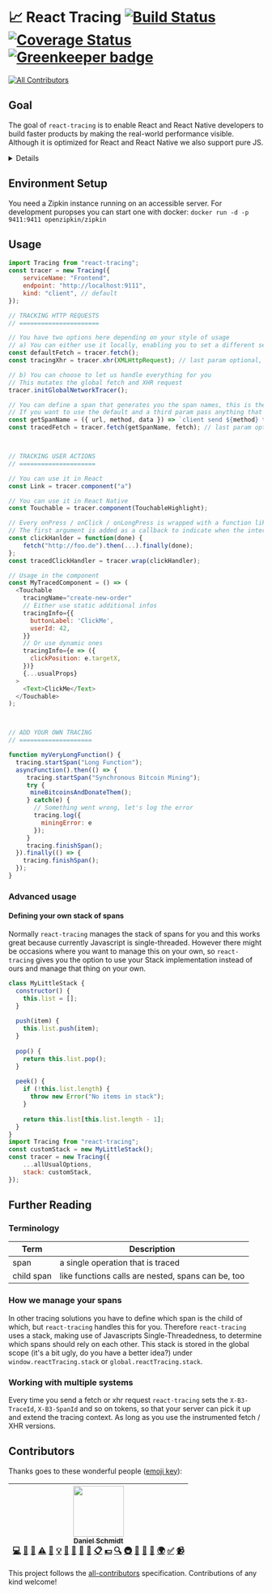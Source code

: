 # 📈 React Tracing [![Build Status](https://travis-ci.org/react-tracing/react-tracing.svg?branch=master)](https://travis-ci.org/react-tracing/react-tracing) [![Coverage Status](https://coveralls.io/repos/github/react-tracing/react-tracing/badge.svg?branch=master)](https://coveralls.io/github/react-tracing/react-tracing?branch=master) [![Greenkeeper badge](https://badges.greenkeeper.io/react-tracing/react-tracing.svg)](https://greenkeeper.io/)
[![All Contributors](https://img.shields.io/badge/all_contributors-1-orange.svg?style=flat-square)](#contributors)

## Goal

The goal of `react-tracing` is to enable React and React Native developers to build faster products by making the real-world performance visible. Although it is optimized for React and React Native we also support pure JS.
<details>
For this we want to use well-known tooling from the backend world and bring it to the frontend, so that engineering teams might gain a better understanding where a loading time improvement might help the most.<br><br>

Imagine having graphs like this showing real users using your (web-)app when you want to decide which performance issue to tackle next:
    <img src="http://zipkin.io/public/img/web-screenshot.png" />
</details>


## Environment Setup

You need a Zipkin instance running on an accessible server. 
For development puropses you can start one with docker: `docker run -d -p 9411:9411 openzipkin/zipkin`

## Usage


```javascript
import Tracing from "react-tracing";
const tracer = new Tracing({
    serviceName: "Frontend",
    endpoint: "http://localhost:9111",
    kind: "client", // default
});

// TRACKING HTTP REQUESTS
// ======================

// You have two options here depending on your style of usage
// a) You can either use it locally, enabling you to set a different service name per fetch 
const defaultFetch = tracer.fetch();
const tracingXhr = tracer.xhr(XMLHttpRequest); // last param optional, otherwise a global is taken

// b) You can choose to let us handle everything for you
// This mutates the global fetch and XHR request
tracer.initGlobalNetworkTracer();

// You can define a span that generates you the span names, this is the default one.
// If you want to use the default and a third param pass anything that is not a function as the second parameter.
const getSpanName = ({ url, method, data }) => `client send ${method} to ${url} with data ${JSON.stringify(data)}`;
const tracedFetch = tracer.fetch(getSpanName, fetch); // last param optional, otherwise a global is taken



// TRACKING USER ACTIONS
// =====================

// You can use it in React
const Link = tracer.component("a")

// You can use it in React Native
const Touchable = tracer.component(TouchableHighlight);

// Every onPress / onClick / onLongPress is wrapped with a function like this
// The first argument is added as a callback to indicate when the interaction is done
const clickHanlder = function(done) {
    fetch("http://foo.de").then(...).finally(done);
};
const tracedClickHandler = tracer.wrap(clickHandler);

// Usage in the component
const MyTracedComponent = () => (
  <Touchable 
    tracingName="create-new-order" 
    // Either use static additional infos
    tracingInfo={{
      buttonLabel: 'ClickMe',
      userId: 42,
    }}
    // Or use dynamic ones
    tracingInfo={e => ({
      clickPosition: e.targetX,
    })}
    {...usualProps} 
  >
    <Text>ClickMe</Text>
  </Touchable>
);



// ADD YOUR OWN TRACING
// ====================

function myVeryLongFunction() {
  tracing.startSpan("Long Function");
  asyncFunction().then(() => {
     tracing.startSpan("Synchronous Bitcoin Mining");
     try {
      mineBitcoinsAndDonateThem();
     } catch(e) {
       // Something went wrong, let's log the error
       tracing.log({
         miningError: e
       });
     }
     tracing.finishSpan(); 
  }).finally(() => {
    tracing.finishSpan();
  });
}
```

### Advanced usage

#### Defining your own stack of spans

Normally `react-tracing` manages the stack of spans for you and this works great because currently Javascript is single-threaded.
However there might be occasions where you want to manage this on your own, so `react-tracing` gives you the option to use your Stack implementation instead of ours and manage that thing on your own.

```javascript
class MyLittleStack {
  constructor() {
    this.list = [];
  }
  
  push(item) {
    this.list.push(item);
  }
  
  pop() {
    return this.list.pop();
  }
  
  peek() {
    if (!this.list.length) {
      throw new Error("No items in stack");
    }
    
    return this.list[this.list.length - 1];
  }
}
import Tracing from "react-tracing";
const customStack = new MyLittleStack();
const tracer = new Tracing({
    ...allUsualOptions,
    stack: customStack,
});
```


## Further Reading

### Terminology

Term | Description
------------ | -------------
span | a single operation that is traced
child span | like functions calls are nested, spans can be, too

### How we manage your spans

In other tracing solutions you have to define which span is the child of which, but `react-tracing` handles this for you.
Therefore `react-tracing` uses a stack, making use of Javascripts Single-Threadedness, to determine which spans should rely on each other.
This stack is stored in the global scope (it's a bit ugly, do you have a better idea?) under `window.reactTracing.stack` or `global.reactTracing.stack`.

### Working with multiple systems

Every time you send a fetch or xhr request `react-tracing` sets the `X-B3-TraceId`, `X-B3-SpanId` and so on tokens, so that your server can pick it up and extend the tracing context. As long as you use the instrumented fetch / XHR versions.

## Contributors

Thanks goes to these wonderful people ([emoji key](https://github.com/kentcdodds/all-contributors#emoji-key)):

<!-- ALL-CONTRIBUTORS-LIST:START - Do not remove or modify this section -->
| [<img src="https://avatars2.githubusercontent.com/u/1337046?v=4" width="100px;"/><br /><sub>Daniel Schmidt</sub>](http://danielmschmidt.de/)<br />[💻](https://github.com/react-tracing/react-tracing/commits?author=DanielMSchmidt "Code") [📖](https://github.com/react-tracing/react-tracing/commits?author=DanielMSchmidt "Documentation") [🤔](#ideas-DanielMSchmidt "Ideas, Planning, & Feedback") [⚠️](https://github.com/react-tracing/react-tracing/commits?author=DanielMSchmidt "Tests") [🔧](#tool-DanielMSchmidt "Tools") [💡](#example-DanielMSchmidt "Examples") [💬](#question-DanielMSchmidt "Answering Questions") [📝](#blog-DanielMSchmidt "Blogposts") [🐛](https://github.com/react-tracing/react-tracing/issues?q=author%3ADanielMSchmidt "Bug reports") [🎨](#design-DanielMSchmidt "Design") [📋](#eventOrganizing-DanielMSchmidt "Event Organizing") [💵](#financial-DanielMSchmidt "Financial") [🔍](#fundingFinding-DanielMSchmidt "Funding Finding") [🚇](#infra-DanielMSchmidt "Infrastructure (Hosting, Build-Tools, etc)") [🔌](#plugin-DanielMSchmidt "Plugin/utility libraries") [👀](#review-DanielMSchmidt "Reviewed Pull Requests") [📢](#talk-DanielMSchmidt "Talks") [🌍](#translation-DanielMSchmidt "Translation") [✅](#tutorial-DanielMSchmidt "Tutorials") [📹](#video-DanielMSchmidt "Videos") |
| :---: |
<!-- ALL-CONTRIBUTORS-LIST:END -->

This project follows the [all-contributors](https://github.com/kentcdodds/all-contributors) specification. Contributions of any kind welcome!